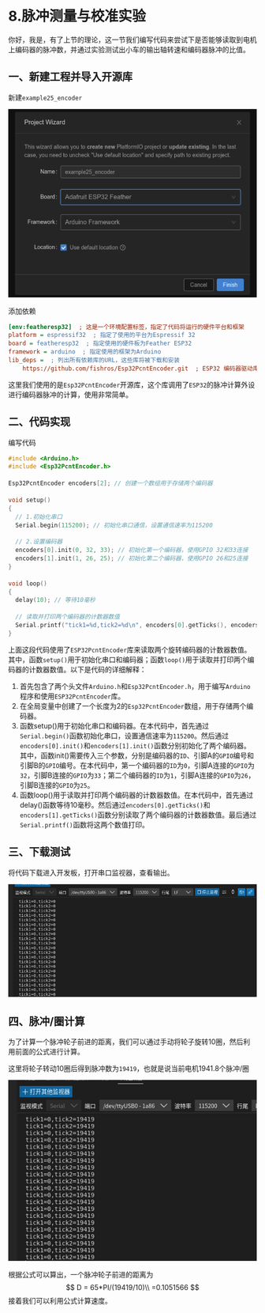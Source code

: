 # 8.脉冲测量与校准实验

你好，我是，有了上节的理论，这一节我们编写代码来尝试下是否能够读取到电机上编码器的脉冲数，并通过实验测试出小车的输出轴转速和编码器脉冲的比值。

## 一、新建工程并导入开源库

新建`example25_encoder`

![image-20230301220741662](8.%E8%84%89%E5%86%B2%E6%B5%8B%E9%87%8F%E4%B8%8E%E6%A0%A1%E5%87%86%E5%AE%9E%E9%AA%8C/imgs/image-20230301220741662.png)

添加依赖

```ini
[env:featheresp32]  ; 这是一个环境配置标签，指定了代码将运行的硬件平台和框架
platform = espressif32  ; 指定了使用的平台为Espressif 32
board = featheresp32  ; 指定使用的硬件板为Feather ESP32
framework = arduino  ; 指定使用的框架为Arduino
lib_deps =  ; 列出所有依赖库的URL，这些库将被下载和安装
	https://github.com/fishros/Esp32PcntEncoder.git  ; ESP32 编码器驱动库
```

这里我们使用的是`Esp32PcntEncoder`开源库，这个库调用了`ESP32`的脉冲计算外设进行编码器脉冲的计算，使用非常简单。

## 二、代码实现

编写代码

```cpp
#include <Arduino.h>
#include <Esp32PcntEncoder.h>

Esp32PcntEncoder encoders[2]; // 创建一个数组用于存储两个编码器

void setup()
{
  // 1.初始化串口
  Serial.begin(115200); // 初始化串口通信，设置通信速率为115200

  // 2.设置编码器
  encoders[0].init(0, 32, 33); // 初始化第一个编码器，使用GPIO 32和33连接
  encoders[1].init(1, 26, 25); // 初始化第二个编码器，使用GPIO 26和25连接
}

void loop()
{
  delay(10); // 等待10毫秒

  // 读取并打印两个编码器的计数器数值
  Serial.printf("tick1=%d,tick2=%d\n", encoders[0].getTicks(), encoders[1].getTicks());
}
```

上面这段代码使用了`ESP32PcntEncoder`库来读取两个旋转编码器的计数器数值。其中，函数`setup()`用于初始化串口和编码器；函数`loop()`用于读取并打印两个编码器的计数器数值。以下是代码的详细解释：

1. 首先包含了两个头文件`Arduino.h`和`Esp32PcntEncoder.h`，用于编写`Arduino`程序和使用`ESP32PcntEncoder`库。
2. 在全局变量中创建了一个长度为2的`Esp32PcntEncoder`数组，用于存储两个编码器。
3. 函数setup()用于初始化串口和编码器。在本代码中，首先通过`Serial.begin()`函数初始化串口，设置通信速率为`115200`。然后通过`encoders[0].init()`和`encoders[1].init()`函数分别初始化了两个编码器。其中，函数init()需要传入三个参数，分别是编码器的`ID`、引脚A的`GPIO`编号和引脚B的`GPIO`编号。在本代码中，第一个编码器的`ID`为`0`，引脚A连接的`GPIO`为`32`，引脚B连接的`GPIO`为`33`；第二个编码器的`ID`为`1`，引脚A连接的`GPIO`为`26`，引脚B连接的`GPIO`为`25`。
4. 函数loop()用于读取并打印两个编码器的计数器数值。在本代码中，首先通过delay()函数等待10毫秒。然后通过`encoders[0].getTicks()`和`encoders[1].getTicks()`函数分别读取了两个编码器的计数器数值。最后通过`Serial.printf()`函数将这两个数值打印。

## 三、下载测试

将代码下载进入开发板，打开串口监视器，查看输出。

![image-20230302013218396](8.%E8%84%89%E5%86%B2%E6%B5%8B%E9%87%8F%E4%B8%8E%E6%A0%A1%E5%87%86%E5%AE%9E%E9%AA%8C/imgs/image-20230302013218396.png)

## 四、脉冲/圈计算

为了计算一个脉冲轮子前进的距离，我们可以通过手动将轮子旋转10圈，然后利用前面的公式进行计算。

这里将轮子转动10圈后得到脉冲数为`19419`，也就是说当前电机1941.8个脉冲/圈

![image-20230302013559003](8.%E8%84%89%E5%86%B2%E6%B5%8B%E9%87%8F%E4%B8%8E%E6%A0%A1%E5%87%86%E5%AE%9E%E9%AA%8C/imgs/image-20230302013559003.png)

根据公式可以算出，一个脉冲轮子前进的距离为
$$
D = 65*PI/(19419/10)\\
=0.1051566
$$
接着我们可以利用公式计算速度。